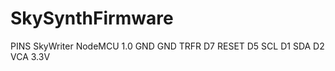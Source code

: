 # SkySynthFirmware

PINS
SkyWriter NodeMCU 1.0
GND       GND
TRFR      D7
RESET     D5
SCL       D1
SDA       D2
VCA       3.3V
